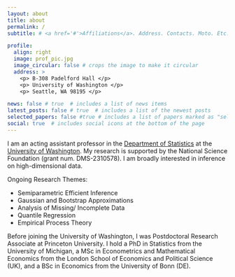 ```yaml
---
layout: about
title: about
permalink: /
subtitle: # <a href='#'>Affiliations</a>. Address. Contacts. Moto. Etc.

profile:
  align: right
  image: prof_pic.jpg
  image_circular: false # crops the image to make it circular
  address: >
    <p> B-308 Padelford Hall </p> 
    <p> University of Washington </p>
    <p> Seattle, WA 98195 </p>

news: false # true  # includes a list of news items
latest_posts: false # true  # includes a list of the newest posts
selected_papers: false #true # includes a list of papers marked as "selected={true}"
social: true  # includes social icons at the bottom of the page
---
```


I am an acting assistant professor in the [Department of Statistics](https://stat.uw.edu) at the [University of Washington](https://www.washington.edu). My research is supported by the National Science Foundation (grant num. DMS-2310578). I am broadly interested in inference on high-dimensional data. 

Ongoing Research Themes:
 * Semiparametric Efficient Inference
 * Gaussian and Bootstrap Approximations
 * Analysis of Missing/ Incomplete Data
 * Quantile Regression
 * Empirical Process Theory

Before joining the University of Washington, I was Postdoctoral Research Associate at Princeton University. I hold a PhD in Statistics from the University of Michigan, a MSc in Econometrics and Mathematical Economics from the London School of Economics and Political Science (UK), and a BSc in Economics from the University of Bonn (DE).
